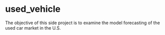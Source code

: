 # used_vehicle
The objective of this side project is to examine the model forecasting of the used car market in the U.S.
